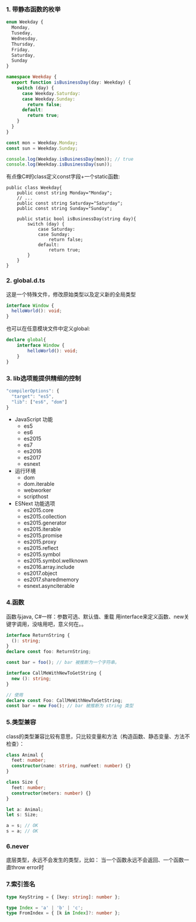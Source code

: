 ### 1. 带静态函数的枚举
``` ts
enum Weekday {
  Monday,
  Tuseday,
  Wednesday,
  Thursday,
  Friday,
  Saturday,
  Sunday
}

namespace Weekday {
  export function isBusinessDay(day: Weekday) {
    switch (day) {
      case Weekday.Saturday:
      case Weekday.Sunday:
        return false;
      default:
        return true;
    }
  }
}

const mon = Weekday.Monday;
const sun = Weekday.Sunday;

console.log(Weekday.isBusinessDay(mon)); // true
console.log(Weekday.isBusinessDay(sun));
```

有点像C#的class定义const字段+一个static函数:
``` CSharp
public class Weekday{
    public const string Monday="Monday";
    // ...
    public const string Saturday="Saturday";
    public const string Sunday="Sunday";

    public static bool isBusinessDay(string day){
        switch (day) {
            case Saturday:
            case Sunday:
                return false;
            default:
                return true;
        }
    }
}
```

### 2. global.d.ts
这是一个特殊文件，修改原始类型以及定义新的全局类型
``` ts
interface Window {
  helloWorld(): void;
}
```

也可以在任意模块文件中定义global:
``` ts
declare global{
    interface Window {
        helloWorld(): void;
    }
}
```

### 3. lib选项能提供精细的控制
```ts
"compilerOptions": {
  "target": "es5",
  "lib": ["es6", "dom"]
}
```
- JavaScript 功能
  - es5
  - es6
  - es2015
  - es7
  - es2016
  - es2017
  - esnext
- 运行环境
  - dom
  - dom.iterable
  - webworker
  - scripthost
- ESNext 功能选项
  - es2015.core
  - es2015.collection
  - es2015.generator
  - es2015.iterable
  - es2015.promise
  - es2015.proxy
  - es2015.reflect
  - es2015.symbol
  - es2015.symbol.wellknown
  - es2016.array.include
  - es2017.object
  - es2017.sharedmemory
  - esnext.asynciterable

### 4.函数
函数与java, C#一样：参数可选、默认值、重载
用interface来定义函数、new关键字调用，没啥用吧，意义何在。。
``` ts
interface ReturnString {
  (): string;
}
declare const foo: ReturnString;

const bar = foo(); // bar 被推断为一个字符串。
```
``` ts
interface CallMeWithNewToGetString {
  new (): string;
}

// 使用
declare const Foo: CallMeWithNewToGetString;
const bar = new Foo(); // bar 被推断为 string 类型
```

### 5.类型兼容
class的类型兼容比较有意思，只比较变量和方法（构造函数、静态变量、方法不检查）：
``` ts
class Animal {
  feet: number;
  constructor(name: string, numFeet: number) {}
}

class Size {
  feet: number;
  constructor(meters: number) {}
}

let a: Animal;
let s: Size;

a = s; // OK
s = a; // OK
```

### 6.never
底层类型，永远不会发生的类型，比如：
当一个函数永远不会返回、一个函数一直throw error时

### 7.索引签名
```ts
type KeyString = { [key: string]: number };

type Index = 'a' | 'b' | 'c';
type FromIndex = { [k in Index]?: number };


```
